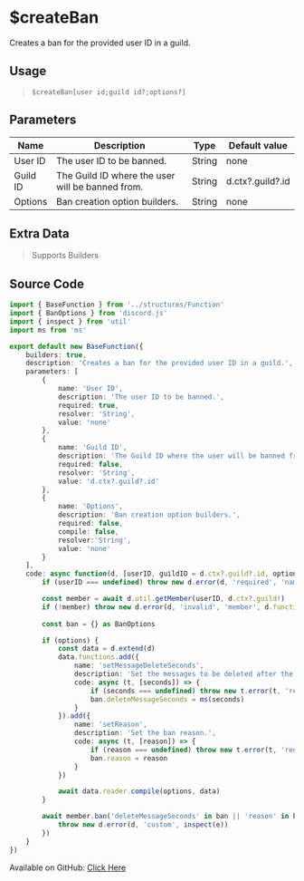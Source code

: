# $createBan
Creates a ban for the provided user ID in a guild.
## Usage
> `$createBan[user id;guild id?;options?]`
## Parameters
|   Name   |                   Description                    |  Type  |  Default value   |
|----------|--------------------------------------------------|--------|------------------|
| User ID  | The user ID to be banned.                        | String | none             |
| Guild ID | The Guild ID where the user will be banned from. | String | d.ctx?.guild?.id |
| Options  | Ban creation option builders.                    | String | none             |

## Extra Data
> Supports Builders
## Source Code
```ts
import { BaseFunction } from '../structures/Function'
import { BanOptions } from 'discord.js'
import { inspect } from 'util'
import ms from 'ms'

export default new BaseFunction({
    builders: true,
    description: 'Creates a ban for the provided user ID in a guild.',
    parameters: [
        {
            name: 'User ID',
            description: 'The user ID to be banned.',
            required: true,
            resolver: 'String',
            value: 'none'
        },
        {
            name: 'Guild ID',
            description: 'The Guild ID where the user will be banned from.',
            required: false,
            resolver: 'String',
            value: 'd.ctx?.guild?.id'
        },
        {
            name: 'Options',
            description: 'Ban creation option builders.',
            required: false,
            compile: false,
            resolver:'String',
            value: 'none'
        }
    ],
    code: async function(d, [userID, guildID = d.ctx?.guild?.id, options]) {
        if (userID === undefined) throw new d.error(d, 'required', 'name', d.function?.name!)

        const member = await d.util.getMember(userID, d.ctx?.guild!)
        if (!member) throw new d.error(d, 'invalid', 'member', d.function?.name!)
        
        const ban = {} as BanOptions

        if (options) {
            const data = d.extend(d)
            data.functions.add({
                name: 'setMessageDeleteSeconds',
                description: 'Set the messages to be deleted after the ban. In seconds.',
                code: async (t, [seconds]) => {
                    if (seconds === undefined) throw new t.error(t, 'required', 'delete message seconds', t.function?.name!)
                    ban.deleteMessageSeconds = ms(seconds)
                }
            }).add({
                name: 'setReason',
                description: 'Set the ban reason.',
                code: async (t, [reason]) => {
                    if (reason === undefined) throw new t.error(t, 'required', 'reason', t.function?.name!)
                    ban.reason = reason
                }
            })

            await data.reader.compile(options, data)
        }

        await member.ban('deleteMessageSeconds' in ban || 'reason' in ban ? ban : undefined).catch(e => {
            throw new d.error(d, 'custom', inspect(e))
        })
    }
})
```
Available on GitHub: [Click Here](https://github.com/Cyberghxst/bdjs/blob/v1/src/functions/createBan.ts)